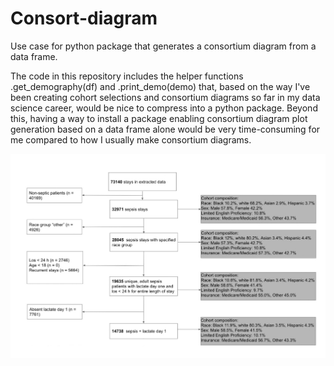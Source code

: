 # Consort-diagram
Use case for python package that generates a consortium diagram from a data frame. 

The code in this repository includes the helper functions .get_demography(df) and .print_demo(demo) that, based on the way I've been creating cohort selections and consortium diagrams so far in my data science career, would be nice to compress into a python package. Beyond this, having a way to install a package enabling consortium diagram plot generation based on a data frame alone would be very time-consuming for me compared to how I usually make consortium diagrams. 


![Consortium diagram](src/image/consortium_diagram.jpeg)

